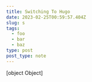 ```yaml
---
title: Switching To Hugo
date: 2023-02-25T00:59:57.404Z
slug: s
tags:
  - foo
  - bar
  - baz
type: post
post_type: note
---
```

[object Object]